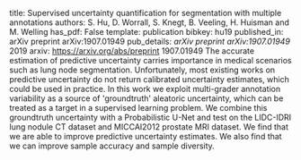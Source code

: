 title: Supervised uncertainty quantification for segmentation with multiple annotations
authors: S. Hu, D. Worrall, S. Knegt, B. Veeling, H. Huisman and M. Welling
has_pdf: False
template: publication
bibkey: hu19
published_in: arXiv preprint arXiv:1907.01949
pub_details: <i>arXiv preprint arXiv:1907.01949</i> 2019
arxiv: https://arxiv.org/abs/preprint 1907.01949
The accurate estimation of predictive uncertainty carries importance in medical scenarios such as lung node segmentation. Unfortunately, most existing works on predictive uncertainty do not return calibrated uncertainty estimates, which could be used in practice. In this work we exploit multi-grader annotation variability as a source of 'groundtruth' aleatoric uncertainty, which can be treated as a target in a supervised learning problem. We combine this groundtruth uncertainty with a Probabilistic U-Net and test on the LIDC-IDRI lung nodule CT dataset and MICCAI2012 prostate MRI dataset. We find that we are able to improve predictive uncertainty estimates. We also find that we can improve sample accuracy and sample diversity.

